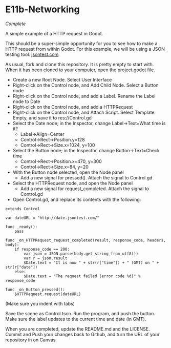 # E11b-Networking

*Complete*

A simple example of a HTTP request in Godot.

This should be a super-simple opportunity for you to see how to make a HTTP request from within Godot. For this example, we will be using a JSON testing tool: [jsontest.com](http://www.jsontest.com)

As usual, fork and clone this repository. It is pretty empty to start with. When it has been cloned to your computer, open the project.godot file.

 * Create a new Root Node. Select User Interface
 * Right-click on the Control node, and Add Child Node. Select a Button node
 * Right-click on the Control node, and add a Label. Rename the Label node to Date
 * Right-click on the Control node, and add a HTTPRequest
 * Right-click on the Control node, and Attach Script. Select Template: Empty, and save it to res://Control.gd
 * Select the Date node; in the Inspector, change Label->Text=What time is it?
   * Label->Align=Center
   * Control->Rect->Position.y=128
   * Control->Rect->Size.x=1024, y=100
 * Select the Button node; in the Inspector, change Button->Text=Check time
   * Control->Rect->Position.x=470, y=300
   * Control->Rect->Size.x=84, y=20
 * With the Button node selected, open the Node panel
   * Add a new signal for pressed(). Attach the signal to Control.gd
 * Select the HTTPRequest node, and open the Node panel
   * Add a new signal for request_completed. Attach the signal to Control.gd
 * Open Control.gd, and replace its contents with the following:
```
extends Control

var dateURL = "http://date.jsontest.com/"

func _ready():
	pass

func _on_HTTPRequest_request_completed(result, response_code, headers, body):
	if response_code == 200:
		var json = JSON.parse(body.get_string_from_utf8())
		var r = json.result
		$Date.text = "It is now " + str(r["time"]) + " (GMT) on " + str(r["date"])
	else:
		$Date.text = "The request failed (error code %d)" % response_code

func _on_Button_pressed():
	$HTTPRequest.request(dateURL)

```
(Make sure you indent with tabs)

Save the scene as Control.tscn. Run the program, and push the button. Make sure the label updates to the current time and date (in GMT).

When you are completed, update the README.md and the LICENSE. Commit and Push your changes back to Github, and turn the URL of your repository in on Canvas.

